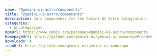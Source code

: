 ```yaml
---
name: "@gemini-ui-astro/components"
title: "@gemini-ui-astro/components"
description: Core components for the Gemini UI Astro integration.
categories:
  - uncategorized
npmUrl: https://www.npmjs.com/package/@gemini-ui-astro/components
homepageUrl: https://github.com/gemini-ui/gemini-ui-monorepo#readme
downloads: 4
repoUrl: https://github.com/gemini-ui/gemini-ui-monorepo
---
```

